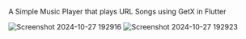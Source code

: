A Simple Music Player that plays URL Songs using GetX in Flutter 

![Screenshot 2024-10-27 192916](https://github.com/user-attachments/assets/c5c3cff5-0f8b-4169-9bd1-016778c502c2)
![Screenshot 2024-10-27 192923](https://github.com/user-attachments/assets/aa384657-2568-451b-b63b-d28a9ad21d3b)
